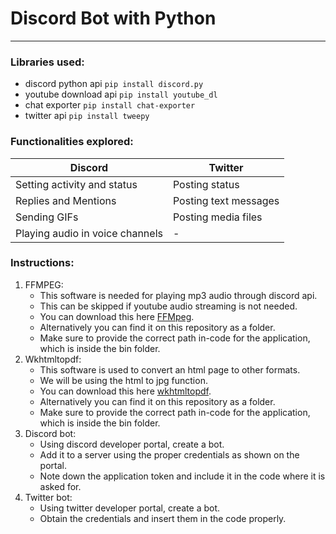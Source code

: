 # Discord Bot with Python
***

### Libraries used:

* discord python api  `pip install discord.py`
* youtube download api  `pip install youtube_dl`
* chat exporter `pip install chat-exporter` 
* twitter api `pip install tweepy`

### Functionalities explored:

|Discord|Twitter|
|-------|-------|
|Setting activity and status|Posting status|
|Replies and Mentions|Posting text messages|
|Sending GIFs|Posting media files|
|Playing audio in voice channels| - |

### Instructions:

1. FFMPEG:
    * This software is needed for playing mp3 audio through discord api.
    * This can be skipped if youtube audio streaming is not needed.
    * You can download this here [FFMpeg](https://www.ffmpeg.org/download.html).
    * Alternatively you can find it on this repository as a folder.
    * Make sure to provide the correct path in-code for the application, which is inside the bin folder.
2. Wkhtmltopdf:
    * This software is used to convert an html page to other formats.
    * We will be using the html to jpg function.
    * You can download this here [wkhtmltopdf](https://wkhtmltopdf.org/downloads.html).
    * Alternatively you can find it on this repository as a folder.
    * Make sure to provide the correct path in-code for the application, which is inside the bin folder.
3. Discord bot:
    * Using discord developer portal, create a bot.
    * Add it to a server using the proper credentials as shown on the portal.
    * Note down the application token and include it in the code where it is asked for.
4. Twitter bot:
    * Using twitter developer portal, create a bot.
    * Obtain the credentials and insert them in the code properly.
